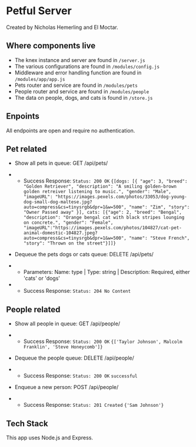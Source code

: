 # Petful Server

Created by Nicholas Hemerling and El Moctar.

## Where components live

- The knex instance and server are found in `/server.js`
- The various configurations are found in `/modules/config.js`
- Middleware and error handling function are found in `/modules/app/app.js`
- Pets router and service are found in `/modules/pets`
- People router and service are found in `/modules/people`
- The data on people, dogs, and cats is found in `/store.js`

## Enpoints
All endpoints are open and require no authentication.

## Pet related

- Show all pets in queue: GET /api/pets/
- - Success Response:
  `Status: 200 OK`
  `{[dogs: [{ "age": 3, "breed": "Golden Retriever", "description": "A smiling golden-brown golden retreiver listening to music.", "gender": "Male", "imageURL": "https://images.pexels.com/photos/33053/dog-young-dog-small-dog-maltese.jpg?auto=compress&cs=tinysrgb&dpr=1&w=500", "name": "Zim", "story": "Owner Passed away" }], cats: [{"age": 2, "breed": "Bengal", "description": "Orange bengal cat with black stripes lounging on concrete.", "gender": "Female", "imageURL":"https://images.pexels.com/photos/104827/cat-pet-animal-domestic-104827.jpeg?auto=compress&cs=tinysrgb&dpr=1&w=500", "name": "Steve French", "story": "Thrown on the street"}]]}`

- Dequeue the pets dogs or cats queue: DELETE /api/pets/
- - Parameters:
  Name: type | Type: string | Description: Required, either 'cats' or 'dogs'

- - Success Response:
  `Status: 204 No Content`

## People related

- Show all people in queue: GET /api/people/
- - Success Response:
  `Status: 200 OK`
  `{['Taylor Johnson', Malcolm Franklin', 'Steve Honeycomb']}`

- Dequeue the people queue: DELETE /api/people/
- - Success Response:
  `Status: 200 OK`
  `successful`

- Enqueue a new person: POST /api/people/
- - Success Response:
  `Status: 201 Created`
  `{'Sam Johnson'}`

## Tech Stack
This app uses Node.js and Express.